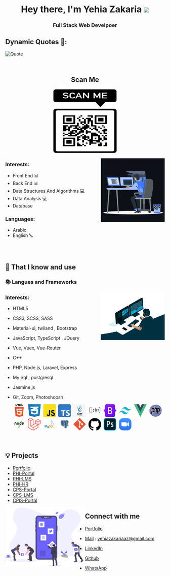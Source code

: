 <h1 align="center">Hey there, I'm Yehia Zakaria <img src="https://raw.githubusercontent.com/MartinHeinz/MartinHeinz/master/wave.gif" width="30px"></h1>

<h3 align="center">Full Stack Web Develpoer </h3>

## Dynamic Quotes 📜:

![Quote](https://github-readme-quotes.herokuapp.com/quote?font=Gabrielle)

<br>

<div align="center">

## **Scan Me**

<a href="https://yehiazzz.com/"><img src="Images/QR_portfolio.png" width="200" height="200" alt="WebsiteQR"></a>

</div>

<img width="40%" align="right" alt="Github Header" src="Images/coding_2.gif" />

<h3 align="left">Interests:</h3>

- Front End 📊
- Back End 📊
- Data Structures And Algorithms 💻
- Data Analysis 💻
- Database

<h3 align="left">Languages:</h3>

- Arabic
- English 🔤

<br><br>

## 🧠 That I know and use

### 📚 **Langues and Frameworks**<br>

<img width="40%" align="right" alt="Github Header" src="Images/coding_3.gif" />

<h3 align="left">Interests:</h3>

- HTML5
- CSS3, SCSS, SASS
- Material-ui, twiland , Bootstrap
- JavaScript, TypeScript , JQuery
- Vue, Vuex, Vue-Router
- C++
- PHP, Node.js, Laravel, Express
- My Sql , postgresql
- Jasmine.js
- Git, Zoom, Photoshopsh
    <div>
     <img src="Images/prog/HTML5.png" title="HTML5" alt="HTML" width="40" height="40"/>&nbsp;
     <img src="Images/prog/css-3-.png" title="css" alt="css" width="40" height="40"/>&nbsp;
     <img src="Images/prog/js.png" title="js" alt="js" width="40" height="40"/>&nbsp;
     <img src="Images/prog/ts.png" title="ts" alt="ts" width="40" height="40"/>&nbsp;
     <img src="Images/prog/jquery-.jpg" title="jquery" alt="jquery" width="40" height="40"/>&nbsp;
     <img src="Images/prog/json.png" title="json" alt="json" width="40" height="40"/>&nbsp;
     <img src="Images/prog/bootstrap.jpg" title="bootstrap" alt="bootstrap" width="40" height="40"/>&nbsp;
     <img src="Images/prog/Tailwind.svg.png" title="Tailwind" alt="Tailwind" width="40" height="40"/>&nbsp;
     <img src="Images/prog/Vue_2.svg.png" title="Vue_2" alt="Vue_2" width="40" height="40"/>&nbsp;
     <img src="Images/prog/PHP.png" title="PHP" alt="PHP" width="40" height="40"/>&nbsp;
     <img src="Images/prog/nodejs.png" title="nodejs" alt="nodejs" width="40" height="40"/>&nbsp;
     <img src="Images/prog/Laravel.png" title="Laravel" alt="Laravel" width="40" height="40"/>&nbsp;
     <img src="Images/prog/MySQL.png" title="MySQL" alt="MySQL" width="40" height="40"/>&nbsp;
     <img src="Images/prog/postgresql.png" title="postgresql" alt="postgresql" width="40" height="40"/>&nbsp;
     <img src="Images/prog/Git_icon.svg.png" title="Git_icon" alt="Git_icon" width="40" height="40"/>&nbsp;
     <img src="Images/prog/github.png" title="github" alt="github" width="40" height="40"/>&nbsp;
     <img src="Images/prog/Photoshop.png" title="Photoshop" alt="Photoshop" width="40" height="40"/>&nbsp;
     <img src="Images/prog/Zoom.png" title="Zoom" alt="Zoom" width="40" height="40"/>&nbsp;

    </div>
    <br><br>

## 💡 Projects<br>

- [Portfolio](https://yehiazzz.com/)
- [PHI-Portal](https://phi.edu.eg/)
- [PHI-LMS](https://www.elearning.phi.edu.eg/)
- [PHI-HR](https://hr.phi.edu.eg/)
- [CPS-Portal](https://www.cps-education.com/)
- [CPS-LMS](http://elearning.cps-education.com/)
- [CPIS-Portal](http://cpischools.com/)

<img src ="Images/social_dashboard.svg" align = "left" width = 50%>
<div>
<h2  > Connect with me</h2>

- [Portfolio](https://yehiazzz.com/)
- [Mail](yehiazakariaaz@gmail.com) : yehiazakariaaz@gmail.com
- [LinkedIn](https://www.linkedin.com/in/yehia-zakaria/)
- [Github](https://github.com/yehiazzz/)
- [WhatsApp](https://api.whatsapp.com/send/?phone=201272184866&text&app_absent=0)

  <br><br>
